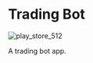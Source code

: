 # Trading Bot


![play_store_512](https://github.com/user-attachments/assets/e35e0c7a-1cd0-40ff-90bf-785ef918447f)


A trading bot app.


